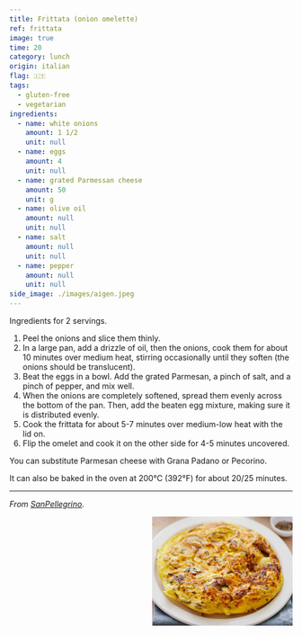```yaml
---
title: Frittata (onion omelette)
ref: frittata
image: true
time: 20
category: lunch
origin: italian
flag: 🇮🇹
tags:
  - gluten-free
  - vegetarian
ingredients:
  - name: white onions
    amount: 1 1/2
    unit: null
  - name: eggs
    amount: 4
    unit: null
  - name: grated Parmessan cheese
    amount: 50
    unit: g
  - name: olive oil
    amount: null
    unit: null
  - name: salt
    amount: null
    unit: null
  - name: pepper
    amount: null
    unit: null
side_image: ./images/aigen.jpeg
---
```


Ingredients for 2 servings.

1. Peel the onions and slice them thinly.
2. In a large pan, add a drizzle of oil, then the onions, cook them for about 10 minutes over medium heat, stirring occasionally until they soften (the onions should be translucent).
3. Beat the eggs in a bowl. Add the grated Parmesan, a pinch of salt, and a pinch of pepper, and mix well.
4. When the onions are completely softened, spread them evenly across the bottom of the pan. Then, add the beaten egg mixture, making sure it is distributed evenly. 
5. Cook the frittata for about 5-7 minutes over medium-low heat with the lid on.
6.  Flip the omelet and cook it on the other side for 4-5 minutes uncovered.

You can substitute Parmesan cheese with Grana Padano or Pecorino.

It can also be baked in the oven at 200°C (392°F) for about 20/25 minutes.

---

_From [SanPellegrino](https://www.sanpellegrino.com/sparkling-drinks/zesty-food/onion-frittata)._

<img src="images/frittata.jpg" style="width:250px; float:right;"/>